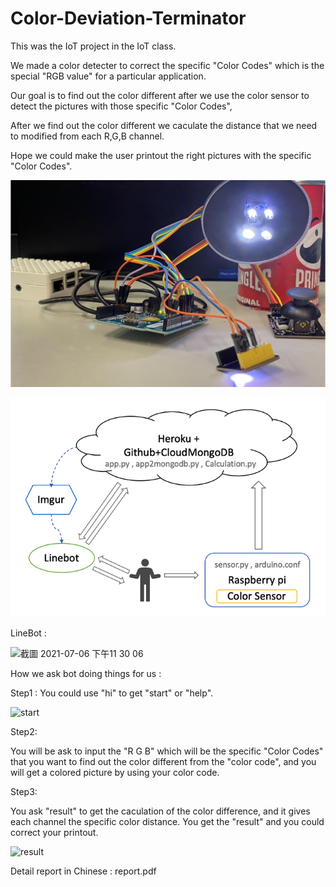 
# Color-Deviation-Terminator
This was the IoT project in the IoT class.

We made a color detecter to correct the specific "Color Codes" which is the special "RGB value" for a particular application.

Our goal is to find out the color different after we use the color sensor to detect the pictures with those specific "Color Codes",

After we find out the color different we caculate the distance that we need to modified from each R,G,B channel.

Hope we could make the user printout  the right pictures with the specific "Color Codes".

![image](https://raw.githubusercontent.com/s7023369667/Color-Deviation-Terminator/main/%E8%89%B2%E5%B7%AE%E6%AA%A2%E6%B8%AC%E5%99%A8%E7%A4%BA%E6%84%8F%E5%9C%96.png)

![image](https://github.com/s7023369667/Color-Deviation-Terminator/blob/main/%E8%BB%9F%E9%AB%94%E4%B8%B2%E6%8E%A5%E6%B5%81%E7%A8%8B%E5%9C%96.png?raw=true)

LineBot : 


<img width="370" alt="截圖 2021-07-06 下午11 30 06" src="https://user-images.githubusercontent.com/50870684/124627421-1ef74a80-deb2-11eb-8c42-a3ab6b577d5f.png">


How we ask bot doing things for us :

Step1 : 
You could use "hi" to get "start" or "help".

![start](https://user-images.githubusercontent.com/50870684/124622119-6af3c080-dead-11eb-8fa0-654fce3a4b54.png)



Step2: 

You will be ask to input the "R G B" which will be the specific "Color Codes" that you want to find out the color different from the "color code", and you will get a colored picture by using your color code.


Step3:

You ask "result" to get the caculation of the color difference, and it gives each channel the specific color distance.
You get the "result" and you could correct your printout.

![result](https://user-images.githubusercontent.com/50870684/124622224-819a1780-dead-11eb-9dd3-fca841ac3994.png)




Detail report in Chinese : report.pdf
